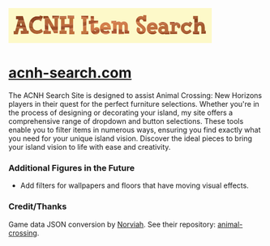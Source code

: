 ![ACNH Search Image](title-image.png)

# [acnh-search.com](https://acnh-search.com/)

The ACNH Search Site is designed to assist Animal Crossing: New Horizons players in their quest for the perfect furniture selections. Whether you're in the process of designing or decorating your island, my site offers a comprehensive range of dropdown and button selections. These tools enable you to filter items in numerous ways, ensuring you find exactly what you need for your unique island vision. Discover the ideal pieces to bring your island vision to life with ease and creativity.



### Additional Figures in the Future
 - Add filters for wallpapers and floors that have moving visual effects.

### Credit/Thanks
Game data JSON conversion by [Norviah](https://github.com/Norviah). See their repository: [animal-crossing](https://github.com/Norviah/animal-crossing).


